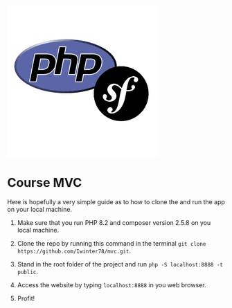 <img src="./public/img/phpxsymfony.png">

Course MVC
=====================
Here is hopefully a very simple guide as to how to clone the and run the app on your local machine.

1. Make sure that you run PHP 8.2 and composer version 2.5.8 on you local machine.

2. Clone the repo by running this command in the terminal ```git clone https://github.com/Iwinter78/mvc.git```.

3. Stand in the root folder of the project and run ```php -S localhost:8888 -t public```.

4. Access the website by typing ```localhost:8888``` in you web browser.

5. Profit!